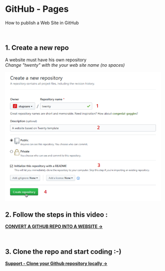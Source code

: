 # GitHub - Pages
How to publish a Web Site in GitHub

<br>

## 1. Create a new repo
A website must have his own repository<br>
*Change "twenty" with the your web site name (no spaces)*

![Create new repo](../_assets/gitpages-01.create-new-repo.png)

## 2. Follow the steps in this video :
  **[CONVERT A GITHUB REPO INTO A WEBSITE →](https://poco.squarelabel.com/assets/github-convert-repo-into-website.mp4)**

<br>

## 3. Clone the repo and start coding :-)
  **[Support - Clone your Github repository locally →](https://github.com/powercoders-lausanne/support/tree/master/GITHUB#c-clone-your-github-repository-locally)**

<!--

### ↓ OR DO THE STEPS BELLOW ↓...

<br>

## 3. Convert your repo into a "gh-pages"

![Create new repo](../_assets/gitpages-02.create-gh-pages-branch.gif)


## 4. Make "gh-pages" as default

![gh-pages as default](../_assets/gitpages-03.gh-pages-as-default.gif)


## 5. Make "gh-pages" as default

![Web site link](../_assets/gitpages-04.repo-settings-gh-pages-link.png)

-->
